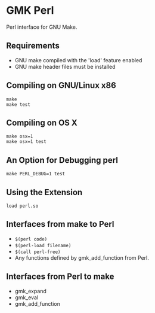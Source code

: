 GMK Perl
=========

Perl interface for GNU Make.

Requirements
------------
* GNU make compiled with the 'load' feature enabled
* GNU make header files must be installed

Compiling on GNU/Linux x86
------------
    make
    make test

Compiling on OS X
------------
    make osx=1
    make osx=1 test

An Option for Debugging perl
------------
    make PERL_DEBUG=1 test

Using the Extension
------------
`load perl.so`

Interfaces from make to Perl
------------
* `$(perl code)`
* `$(perl-load filename)`
* `$(call perl-free)`
* Any functions defined by gmk_add_function from Perl.

Interfaces from Perl to make
------------
* gmk_expand
* gmk_eval
* gmk_add_function
